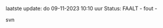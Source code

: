 laatste update: 
do 09-11-2023 10:10   uur 
Status: FAALT - fout - 
<div class="service R">svn</div>